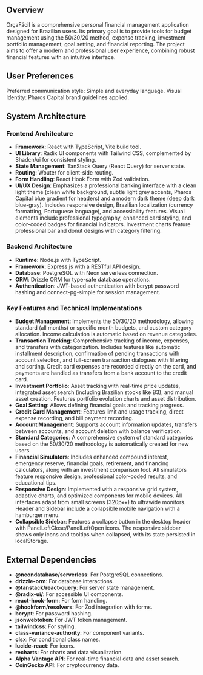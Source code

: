 ## Overview

OrçaFácil is a comprehensive personal financial management application designed for Brazilian users. Its primary goal is to provide tools for budget management using the 50/30/20 method, expense tracking, investment portfolio management, goal setting, and financial reporting. The project aims to offer a modern and professional user experience, combining robust financial features with an intuitive interface.

## User Preferences

Preferred communication style: Simple and everyday language.
Visual Identity: Pharos Capital brand guidelines applied.

## System Architecture

### Frontend Architecture
- **Framework**: React with TypeScript, Vite build tool.
- **UI Library**: Radix UI components with Tailwind CSS, complemented by Shadcn/ui for consistent styling.
- **State Management**: TanStack Query (React Query) for server state.
- **Routing**: Wouter for client-side routing.
- **Form Handling**: React Hook Form with Zod validation.
- **UI/UX Design**: Emphasizes a professional banking interface with a clean light theme (clean white background, subtle light grey accents, Pharos Capital blue gradient for headers) and a modern dark theme (deep dark blue-gray). Includes responsive design, Brazilian localization (currency formatting, Portuguese language), and accessibility features. Visual elements include professional typography, enhanced card styling, and color-coded badges for financial indicators. Investment charts feature professional bar and donut designs with category filtering.

### Backend Architecture
- **Runtime**: Node.js with TypeScript.
- **Framework**: Express.js with a RESTful API design.
- **Database**: PostgreSQL with Neon serverless connection.
- **ORM**: Drizzle ORM for type-safe database operations.
- **Authentication**: JWT-based authentication with bcrypt password hashing and connect-pg-simple for session management.

### Key Features and Technical Implementations
- **Budget Management**: Implements the 50/30/20 methodology, allowing standard (all months) or specific month budgets, and custom category allocation. Income calculation is automatic based on revenue categories.
- **Transaction Tracking**: Comprehensive tracking of income, expenses, and transfers with categorization. Includes features like automatic installment description, confirmation of pending transactions with account selection, and full-screen transaction dialogues with filtering and sorting. Credit card expenses are recorded directly on the card, and payments are handled as transfers from a bank account to the credit card.
- **Investment Portfolio**: Asset tracking with real-time price updates, integrated asset search (including Brazilian stocks like B3), and manual asset creation. Features portfolio evolution charts and asset distribution.
- **Goal Setting**: Allows defining financial goals and tracking progress.
- **Credit Card Management**: Features limit and usage tracking, direct expense recording, and bill payment recording.
- **Account Management**: Supports account information updates, transfers between accounts, and account deletion with balance verification.
- **Standard Categories**: A comprehensive system of standard categories based on the 50/30/20 methodology is automatically created for new users.
- **Financial Simulators**: Includes enhanced compound interest, emergency reserve, financial goals, retirement, and financing calculators, along with an investment comparison tool. All simulators feature responsive design, professional color-coded results, and educational tips.
- **Responsive Design**: Implemented with a responsive grid system, adaptive charts, and optimized components for mobile devices. All interfaces adapt from small screens (320px+) to ultrawide monitors. Header and Sidebar include a collapsible mobile navigation with a hamburger menu.
- **Collapsible Sidebar**: Features a collapse button in the desktop header with PanelLeftClose/PanelLeftOpen icons. The responsive sidebar shows only icons and tooltips when collapsed, with its state persisted in localStorage.

## External Dependencies

- **@neondatabase/serverless**: For PostgreSQL connections.
- **drizzle-orm**: For database interactions.
- **@tanstack/react-query**: For server state management.
- **@radix-ui/**: For accessible UI components.
- **react-hook-form**: For form handling.
- **@hookform/resolvers**: For Zod integration with forms.
- **bcrypt**: For password hashing.
- **jsonwebtoken**: For JWT token management.
- **tailwindcss**: For styling.
- **class-variance-authority**: For component variants.
- **clsx**: For conditional class names.
- **lucide-react**: For icons.
- **recharts**: For charts and data visualization.
- **Alpha Vantage API**: For real-time financial data and asset search.
- **CoinGecko API**: For cryptocurrency data.